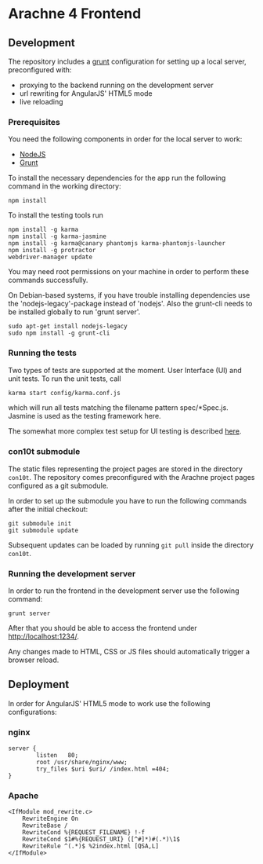 # Arachne 4 Frontend     

## Development

The repository includes a [grunt](http://gruntjs.com/) configuration for setting up a local server, preconfigured with:
* proxying to the backend running on the development server
* url rewriting for AngularJS' HTML5 mode
* live reloading

### Prerequisites

You need the following components in order for the local server to work:
* [NodeJS](https://nodejs.org/download/)
* [Grunt](http://gruntjs.com/getting-started)

To install the necessary dependencies for the app run the following command in the working directory:
```
npm install
```

To install the testing tools run

```
npm install -g karma
npm install -g karma-jasmine
npm install -g karma@canary phantomjs karma-phantomjs-launcher
npm install -g protractor
webdriver-manager update
```

You may need root permissions on your machine in order to perform these commands successfully.

On Debian-based systems, if you have trouble installing dependencies use the 'nodejs-legacy'-package instead of 'nodejs'. Also the grunt-cli needs to be installed globally to run 'grunt server'.

```
sudo apt-get install nodejs-legacy
sudo npm install -g grunt-cli
```

### Running the tests

Two types of tests are supported at the moment. User Interface (UI) and unit tests. To run the unit tests, call

```bash
karma start config/karma.conf.js
```

which will run all tests matching the filename pattern spec/*Spec.js. Jasmine is used as the testing framework here.

The somewhat more complex test setup for UI testing is described [here](docs/testing_the_user_interface.md).

### con10t submodule

The static files representing the project pages are stored in the directory `con10t`. The repository comes preconfigured with the Arachne project pages configured as a git submodule.

In order to set up the submodule you have to run the following commands after the initial checkout:
```
git submodule init
git submodule update
```

Subsequent updates can be loaded by running `git pull` inside the directory `con10t`.

### Running the development server

In order to run the frontend in the development server use the following command:
```
grunt server
```

After that you should be able to access the frontend under [http://localhost:1234/](http://localhost:1234/).

Any changes made to HTML, CSS or JS files should automatically trigger a browser reload.


## Deployment

In order for AngularJS' HTML5 mode to work use the following configurations:

### nginx
```
server {
        listen   80;
        root /usr/share/nginx/www;
        try_files $uri $uri/ /index.html =404;
}
```

### Apache

```
<IfModule mod_rewrite.c>
    RewriteEngine On
    RewriteBase /
    RewriteCond %{REQUEST_FILENAME} !-f
    RewriteCond $1#%{REQUEST_URI} ([^#]*)#(.*)\1$
	RewriteRule ^(.*)$ %2index.html [QSA,L]
</IfModule>
```

